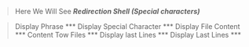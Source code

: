 > Here We Will See ***Redirection Shell (Special characters)***

> Display Phrase *** Display Special Character *** Display File Content *** Content Tow Files *** Display last Lines *** Display Last Lines ***
